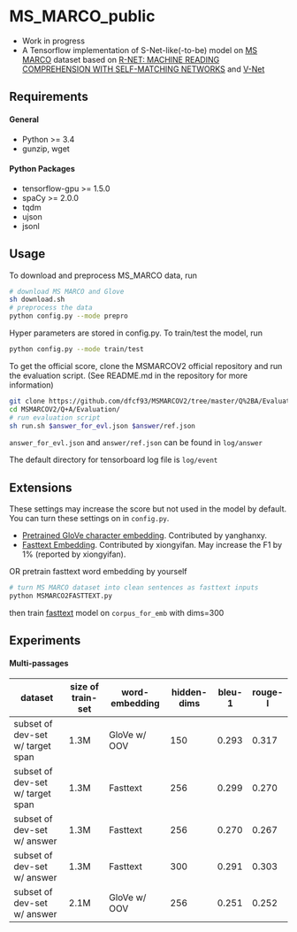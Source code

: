# MS_MARCO_public
  * Work in progress
  * A Tensorflow implementation of S-Net-like(-to-be) model on [MS MARCO](http://www.msmarco.org/) dataset based on [R-NET: MACHINE READING COMPREHENSION WITH SELF-MATCHING NETWORKS](https://www.microsoft.com/en-us/research/wp-content/uploads/2017/05/r-net.pdf) and [V-Net](https://arxiv.org/abs/1805.02220)
 
## Requirements

#### General
  * Python >= 3.4
  * gunzip, wget
#### Python Packages
  * tensorflow-gpu >= 1.5.0
  * spaCy >= 2.0.0
  * tqdm
  * ujson
  * jsonl

## Usage

To download and preprocess MS_MARCO data, run

```bash
# download MS MARCO and Glove
sh download.sh
# preprocess the data
python config.py --mode prepro
```
Hyper parameters are stored in config.py. To train/test the model, run

```bash
python config.py --mode train/test
```

To get the official score, clone the MSMARCOV2 official repository and run the evaluation script. (See README.md in the repository for more information)
```bash
git clone https://github.com/dfcf93/MSMARCOV2/tree/master/Q%2BA/Evaluation
cd MSMARCOV2/Q+A/Evaluation/
# run evaluation script
sh run.sh $answer_for_evl.json $answer/ref.json
```
`answer_for_evl.json` and `answer/ref.json` can be found in `log/answer`

The default directory for tensorboard log file is `log/event`

## Extensions

These settings may increase the score but not used in the model by default. You can turn these settings on in `config.py`. 

 * [Pretrained GloVe character embedding](https://github.com/minimaxir/char-embeddings). Contributed by yanghanxy.
 * [Fasttext Embedding](https://fasttext.cc/docs/en/english-vectors.html). Contributed by xiongyifan. May increase the F1 by 1% (reported by xiongyifan).

OR pretrain fasttext word embedding by yourself
```bash
# turn MS MARCO dataset into clean sentences as fasttext inputs
python MSMARCO2FASTTEXT.py
```
then train [fasttext](https://fasttext.cc/docs/en/unsupervised-tutorial.html) model 
on `corpus_for_emb` with dims=300

## Experiments
#### Multi-passages
|dataset|size of train-set|word-embedding|hidden-dims|bleu-1|rouge-l|
|---|---|---|---|---|---|
|subset of dev-set w/ target span|1.3M|GloVe w/ OOV|150|0.293|0.317|
|subset of dev-set w/ target span|1.3M|Fasttext|256|0.299|0.270|
|subset of dev-set w/ answer|1.3M|Fasttext|256|0.270|0.267|
|subset of dev-set w/ answer|1.3M|Fasttext|300|0.291|0.303|
|subset of dev-set w/ answer|2.1M|GloVe w/ OOV|256|0.251|0.252|


